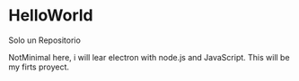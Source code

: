 # HelloWorld
Solo un Repositorio

NotMinimal here, i will lear electron with node.js and JavaScript.
This will be my firts proyect.
